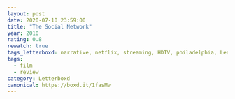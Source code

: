 ```yaml
---
layout: post 
date: 2020-07-10 23:59:00
title: "The Social Network"
year: 2010
rating: 0.8
rewatch: true
tags_letterboxd: narrative, netflix, streaming, HDTV, philadelphia, Leah
tags:
  - film
  - review
category: Letterboxd
canonical: https://boxd.it/1fasMv
---
```

